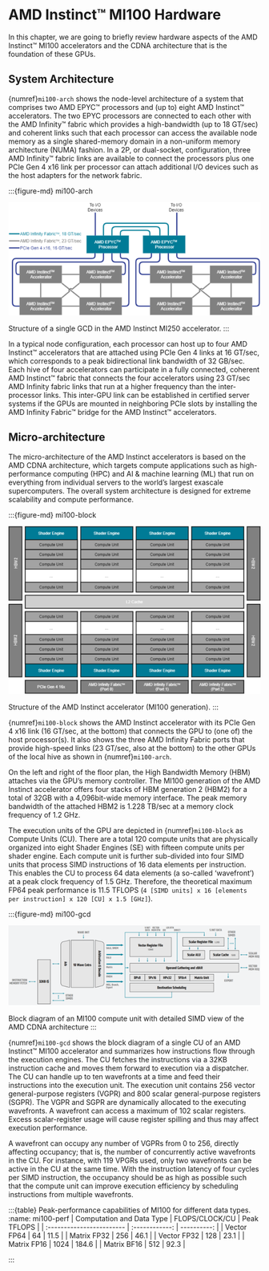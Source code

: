 # AMD Instinct™ MI100 Hardware

In this chapter, we are going to briefly review hardware aspects of the AMD
Instinct™ MI100 accelerators and the CDNA architecture that is the foundation of
these GPUs.

## System Architecture

{numref}`mi100-arch` shows the node-level architecture of a system that
comprises two AMD EPYC™ processors and (up to) eight AMD Instinct™ accelerators.
The two EPYC processors are connected to each other with the AMD Infinity™
fabric which provides a high-bandwidth (up to 18 GT/sec) and coherent links such
that each processor can access the available node memory as a single
shared-memory domain in a non-uniform memory architecture (NUMA) fashion. In a
2P, or dual-socket, configuration, three AMD Infinity™ fabric links are
available to connect the processors plus one PCIe Gen 4 x16 link per processor
can attach additional I/O devices such as the host adapters for the network
fabric.

:::{figure-md} mi100-arch

<img src="../../data/reference/gpu_arch/image.004.png" alt="Node-level system architecture with two AMD EPYC™ processors and eight AMD Instinct™ accelerators.">

Structure of a single GCD in the AMD Instinct MI250 accelerator.
:::

In a typical node configuration, each processor can host up to four AMD
Instinct™ accelerators that are attached using PCIe Gen 4 links at 16 GT/sec,
which corresponds to a peak bidirectional link bandwidth of 32 GB/sec. Each hive
of four accelerators can participate in a fully connected, coherent AMD
Instinct™ fabric that connects the four accelerators using 23 GT/sec AMD
Infinity fabric links that run at a higher frequency than the inter-processor
links. This inter-GPU link can be established in certified server systems if the
GPUs are mounted in neighboring PCIe slots by installing the AMD Infinity
Fabric™ bridge for the AMD Instinct™ accelerators.

## Micro-architecture

The micro-architecture of the AMD Instinct accelerators is based on the AMD CDNA
architecture, which targets compute applications such as high-performance
computing (HPC) and AI & machine learning (ML) that run on everything from
individual servers to the world’s largest exascale supercomputers. The overall
system architecture is designed for extreme scalability and compute performance.

:::{figure-md} mi100-block

<img src="../../data/reference/gpu_arch/image.005.png" alt="Structure of the AMD Instinct accelerator (MI100 generation).">

Structure of the AMD Instinct accelerator (MI100 generation).
:::

{numref}`mi100-block` shows the AMD Instinct accelerator with its PCIe Gen 4 x16
link (16 GT/sec, at the bottom) that connects the GPU to (one of) the host
processor(s). It also shows the three AMD Infinity Fabric ports that provide
high-speed links (23 GT/sec, also at the bottom) to the other GPUs of the local
hive as shown in {numref}`mi100-arch`.

On the left and right of the floor plan, the High Bandwidth Memory (HBM)
attaches via the GPU’s memory controller.  The MI100 generation of the AMD
Instinct accelerator offers four stacks of HBM generation 2 (HBM2) for a total
of 32GB with a 4,096bit-wide memory interface. The peak memory bandwidth of the
attached HBM2 is 1.228 TB/sec at a memory clock frequency of 1.2 GHz.

The execution units of the GPU are depicted in {numref}`mi100-block` as Compute
Units (CU). There are a total 120 compute units that are physically organized
into eight Shader Engines (SE) with fifteen compute units per shader engine.
Each compute unit is further sub-divided into four SIMD units that process SIMD
instructions of 16 data elements per instruction. This enables the CU to process
64 data elements (a so-called ‘wavefront’) at a peak clock frequency of 1.5 GHz.
Therefore, the theoretical maximum FP64 peak performance is 11.5 TFLOPS
(`4 [SIMD units] x 16 [elements per instruction] x 120 [CU] x 1.5 [GHz]`).

:::{figure-md} mi100-gcd

<img src="../../data/reference/gpu_arch/image.006.png" alt="Block diagram of an MI100 compute unit with detailed SIMD view of the AMD CDNA architecture">

Block diagram of an MI100 compute unit with detailed SIMD view of the AMD CDNA
architecture
:::

{numref}`mi100-gcd` shows the block diagram of a single CU of an AMD Instinct™
MI100 accelerator and summarizes how instructions flow through the execution
engines. The CU fetches the instructions via a 32KB instruction cache and moves
them forward to execution via a dispatcher. The CU can handle up to ten
wavefronts at a time and feed their instructions into the execution unit. The
execution unit contains 256 vector general-purpose registers (VGPR) and 800
scalar general-purpose registers (SGPR). The VGPR and SGPR are dynamically
allocated to the executing wavefronts. A wavefront can access a maximum of 102
scalar registers. Excess scalar-register usage will cause register spilling and
thus may affect execution performance.

A wavefront can occupy any number of VGPRs from 0 to 256, directly affecting
occupancy; that is, the number of concurrently active wavefronts in the CU. For
instance, with 119 VPGRs used, only two wavefronts can be active in the CU at
the same time. With the instruction latency of four cycles per SIMD instruction,
the occupancy should be as high as possible such that the compute unit can
improve execution efficiency by scheduling instructions from multiple
wavefronts.

:::{table} Peak-performance capabilities of MI100 for different data types.
:name: mi100-perf
| Computation and Data Type | FLOPS/CLOCK/CU | Peak TFLOPS |
| :------------------------ | :------------: | ----------: |
| Vector FP64               | 64             | 11.5        |
| Matrix FP32               | 256            | 46.1        |
| Vector FP32               | 128            | 23.1        |
| Matrix FP16               | 1024           | 184.6       |
| Matrix BF16               | 512            | 92.3        |

:::
